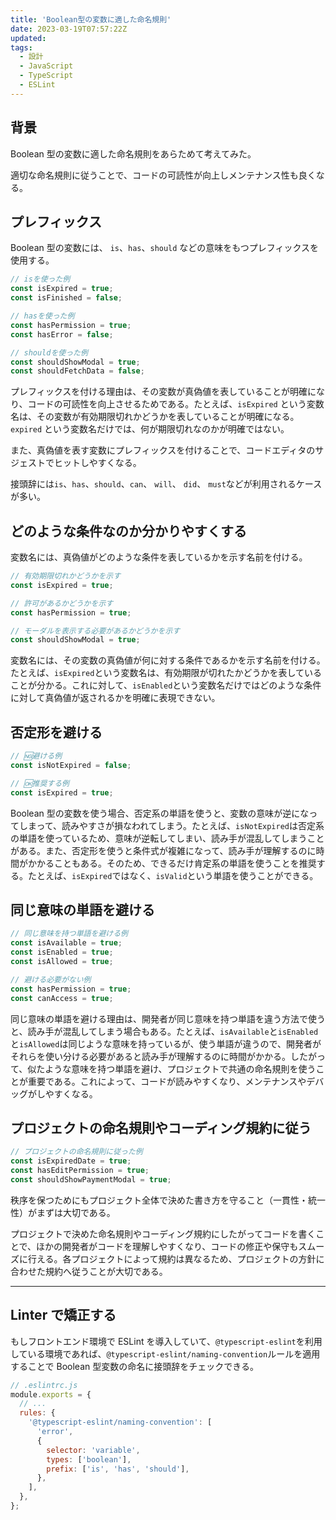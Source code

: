 ```yaml
---
title: 'Boolean型の変数に適した命名規則'
date: 2023-03-19T07:57:22Z
updated:
tags:
  - 設計
  - JavaScript
  - TypeScript
  - ESLint
---
```


## 背景

Boolean 型の変数に適した命名規則をあらためて考えてみた。

適切な命名規則に従うことで、コードの可読性が向上しメンテナンス性も良くなる。

## プレフィックス

Boolean 型の変数には、 `is`、`has`、`should` などの意味をもつプレフィックスを使用する。

```ts
// isを使った例
const isExpired = true;
const isFinished = false;

// hasを使った例
const hasPermission = true;
const hasError = false;

// shouldを使った例
const shouldShowModal = true;
const shouldFetchData = false;
```

プレフィックスを付ける理由は、その変数が真偽値を表していることが明確になり、コードの可読性を向上させるためである。たとえば、`isExpired` という変数名は、その変数が有効期限切れかどうかを表していることが明確になる。`expired` という変数名だけでは、何が期限切れなのかが明確ではない。

また、真偽値を表す変数にプレフィックスを付けることで、コードエディタのサジェストでヒットしやすくなる。

接頭辞には`is`、`has`、`should`、`can`、 `will`、 `did`、 `must`などが利用されるケースが多い。

## どのような条件なのか分かりやすくする

変数名には、真偽値がどのような条件を表しているかを示す名前を付ける。

```ts
// 有効期限切れかどうかを示す
const isExpired = true;

// 許可があるかどうかを示す
const hasPermission = true;

// モーダルを表示する必要があるかどうかを示す
const shouldShowModal = true;
```

変数名には、その変数の真偽値が何に対する条件であるかを示す名前を付ける。たとえば、`isExpired`という変数名は、有効期限が切れたかどうかを表していることが分かる。これに対して、`isEnabled`という変数名だけではどのような条件に対して真偽値が返されるかを明確に表現できない。

## 否定形を避ける

```ts
// 🆖避ける例
const isNotExpired = false;

// 🆗推奨する例
const isExpired = true;
```

Boolean 型の変数を使う場合、否定系の単語を使うと、変数の意味が逆になってしまって、読みやすさが損なわれてしまう。たとえば、`isNotExpired`は否定系の単語を使っているため、意味が逆転してしまい、読み手が混乱してしまうことがある。また、否定形を使うと条件式が複雑になって、読み手が理解するのに時間がかかることもある。そのため、できるだけ肯定系の単語を使うことを推奨する。たとえば、`isExpired`ではなく、`isValid`という単語を使うことができる。

## 同じ意味の単語を避ける

```ts
// 同じ意味を持つ単語を避ける例
const isAvailable = true;
const isEnabled = true;
const isAllowed = true;

// 避ける必要がない例
const hasPermission = true;
const canAccess = true;
```

同じ意味の単語を避ける理由は、開発者が同じ意味を持つ単語を違う方法で使うと、読み手が混乱してしまう場合もある。たとえば、`isAvailable`と`isEnabled`と`isAllowed`は同じような意味を持っているが、使う単語が違うので、開発者がそれらを使い分ける必要があると読み手が理解するのに時間がかかる。したがって、似たような意味を持つ単語を避け、プロジェクトで共通の命名規則を使うことが重要である。これによって、コードが読みやすくなり、メンテナンスやデバッグがしやすくなる。

## プロジェクトの命名規則やコーディング規約に従う

```ts
// プロジェクトの命名規則に従った例
const isExpiredDate = true;
const hasEditPermission = true;
const shouldShowPaymentModal = true;
```

秩序を保つためにもプロジェクト全体で決めた書き方を守ること（一貫性・統一性）がまずは大切である。

プロジェクトで決めた命名規則やコーディング規約にしたがってコードを書くことで、ほかの開発者がコードを理解しやすくなり、コードの修正や保守もスムーズに行える。各プロジェクトによって規約は異なるため、プロジェクトの方針に合わせた規約へ従うことが大切である。

---

## Linter で矯正する

もしフロントエンド環境で ESLint を導入していて、`@typescript-eslint`を利用している環境であれば、`@typescript-eslint/naming-convention`ルールを適用することで Boolean 型変数の命名に接頭辞をチェックできる。

```js
// .eslintrc.js
module.exports = {
  // ...
  rules: {
    '@typescript-eslint/naming-convention': [
      'error',
      {
        selector: 'variable',
        types: ['boolean'],
        prefix: ['is', 'has', 'should'],
      },
    ],
  },
};
```
